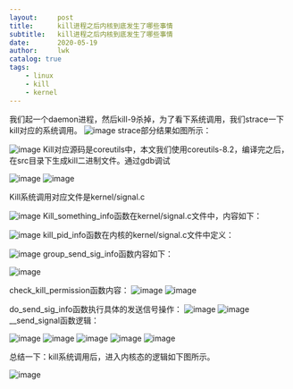 ```yaml
---
layout:     post
title:      kill进程之后内核到底发生了哪些事情
subtitle:   kill进程之后内核到底发生了哪些事情
date:       2020-05-19
author:     lwk
catalog: true
tags:
    - linux
    - kill
    - kernel
---
```

我们起一个daemon进程，然后kill-9杀掉，为了看下系统调用，我们strace一下kill对应的系统调用。
![image](https://user-images.githubusercontent.com/36918717/177023700-b496070b-52a3-4805-85ae-be891eb12ea3.png)
strace部分结果如图所示：

![image](https://user-images.githubusercontent.com/36918717/177023704-dd3de089-9da4-4c8d-9352-0a501449717a.png)
Kill对应源码是coreutils中，本文我们使用coreutils-8.2，编译完之后，在src目录下生成kill二进制文件。通过gdb调试

![image](https://user-images.githubusercontent.com/36918717/177023706-1ba14807-4473-41c0-a097-38e39a632a19.png)
![image](https://user-images.githubusercontent.com/36918717/177023709-d6d22376-2357-422d-974c-deed36893d47.png)

Kill系统调用对应文件是kernel/signal.c

![image](https://user-images.githubusercontent.com/36918717/177023712-dc52f397-85ad-45e6-92b5-427d5e01cec4.png)
Kill_something_info函数在kernel/signal.c文件中，内容如下：

![image](https://user-images.githubusercontent.com/36918717/177023714-a9de04e2-eeb2-4e77-89b3-88e48b6a835a.png)
kill_pid_info函数在内核的kernel/signal.c文件中定义：

![image](https://user-images.githubusercontent.com/36918717/177023715-3081d183-a1c9-44f6-8339-d5acba140b00.png)
group_send_sig_info函数内容如下：

![image](https://user-images.githubusercontent.com/36918717/177023716-458189e4-74a8-4134-ba20-7f2b1f2a0f73.png)

check_kill_permission函数内容：
![image](https://user-images.githubusercontent.com/36918717/177023719-15d6cf63-aa9a-4d8b-abc9-3f4543e5d091.png)
![image](https://user-images.githubusercontent.com/36918717/177023721-b463c549-fbf4-43d1-ac07-5aaca93a344b.png)

do_send_sig_info函数执行具体的发送信号操作：
![image](https://user-images.githubusercontent.com/36918717/177023725-f90c2225-50f8-4ffb-a01f-a0c1c1901b47.png)
![image](https://user-images.githubusercontent.com/36918717/177023728-f395e6dc-ce8d-47e7-b360-36db9b90c7af.png)
__send_signal函数逻辑：

![image](https://user-images.githubusercontent.com/36918717/177023730-4e1fe331-ace7-4202-ab33-1637040ab6fa.png)
![image](https://user-images.githubusercontent.com/36918717/177023735-f5369186-73d5-417f-b21d-40b2073d4507.png)
![image](https://user-images.githubusercontent.com/36918717/177023736-53487d7e-b5de-49df-8002-50b62958315a.png)
![image](https://user-images.githubusercontent.com/36918717/177023740-39a74628-69b6-450c-938e-bf94e305fcbf.png)
![image](https://user-images.githubusercontent.com/36918717/177023742-f1ca642c-d0ab-4ba3-84ab-0d0231788bbd.png)

总结一下：kill系统调用后，进入内核态的逻辑如下图所示。




![image](https://user-images.githubusercontent.com/36918717/177023749-c8aa7ada-6169-40a2-a38e-16af09e674a8.png)




